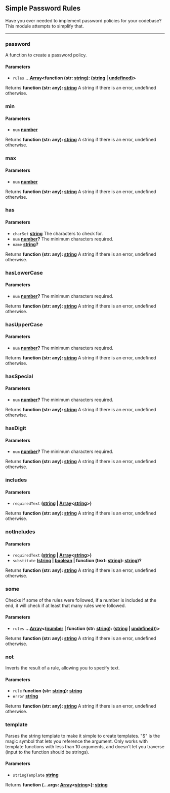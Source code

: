 ## Simple Password Rules


Have you ever needed to implement password policies for your codebase? This module attempts to simplify that.


---


<!-- Generated by documentation.js. Update this documentation by updating the source code. -->


### password

A function to create a password policy.

#### Parameters

*   `rules` **...[Array][27]\<function (str: [string][28]): ([string][28] | [undefined][29])>** 

Returns **function (str: any): [string][28]** A string if there is an error, undefined otherwise.

### min

#### Parameters

*   `num` **[number][30]** 

Returns **function (str: any): [string][28]** A string if there is an error, undefined otherwise.

### max

#### Parameters

*   `num` **[number][30]** 

Returns **function (str: any): [string][28]** A string if there is an error, undefined otherwise.

### has

#### Parameters

*   `charSet` **[string][28]** The characters to check for.
*   `num` **[number][30]?** The minimum characters required.
*   `name` **[string][28]?** 

Returns **function (str: any): [string][28]** A string if there is an error, undefined otherwise.

### hasLowerCase

#### Parameters

*   `num` **[number][30]?** The minimum characters required.

Returns **function (str: any): [string][28]** A string if there is an error, undefined otherwise.

### hasUpperCase

#### Parameters

*   `num` **[number][30]?** The minimum characters required.

Returns **function (str: any): [string][28]** A string if there is an error, undefined otherwise.

### hasSpecial

#### Parameters

*   `num` **[number][30]?** The minimum characters required.

Returns **function (str: any): [string][28]** A string if there is an error, undefined otherwise.

### hasDigit

#### Parameters

*   `num` **[number][30]?** The minimum characters required.

Returns **function (str: any): [string][28]** A string if there is an error, undefined otherwise.

### includes

#### Parameters

*   `requiredText` **([string][28] | [Array][27]<[string][28]>)** 

Returns **function (str: any): [string][28]** A string if there is an error, undefined otherwise.

### notIncludes

#### Parameters

*   `requiredText` **([string][28] | [Array][27]<[string][28]>)** 
*   `substitute` **([string][28] | [boolean][31] | function (text: [string][28]): [string][28])?** 

Returns **function (str: any): [string][28]** A string if there is an error, undefined otherwise.

### some

Checks if some of the rules were followed, if a number is included at the end, it will check if at least
that many rules were followed.

#### Parameters

*   `rules` **...[Array][27]<([number][30] | function (str: [string][28]): ([string][28] | [undefined][29]))>** 

Returns **function (str: any): [string][28]** A string if there is an error, undefined otherwise.

### not

Inverts the result of a rule, allowing you to specify text.

#### Parameters

*   `rule` **function (str: [string][28]): [string][28]** 
*   `error` **[string][28]** 

Returns **function (str: any): [string][28]** A string if there is an error, undefined otherwise.

### template

Parses the string template to make it simple to create templates.
"$" is the magic symbol that lets you reference the argument.
Only works with template functions with less than 10 arguments,
and doesn't let you traverse (input to the function should be strings).

#### Parameters

*   `stringTemplate` **[string][28]** 

Returns **function (...args: [Array][27]<[string][28]>): [string][28]** 

[1]: #password

[2]: #parameters

[3]: #min

[4]: #parameters-1

[5]: #max

[6]: #parameters-2

[7]: #has

[8]: #parameters-3

[9]: #haslowercase

[10]: #parameters-4

[11]: #hasuppercase

[12]: #parameters-5

[13]: #hasspecial

[14]: #parameters-6

[15]: #hasdigit

[16]: #parameters-7

[17]: #includes

[18]: #parameters-8

[19]: #notincludes

[20]: #parameters-9

[21]: #some

[22]: #parameters-10

[23]: #not

[24]: #parameters-11

[25]: #template

[26]: #parameters-12

[27]: https://developer.mozilla.org/docs/Web/JavaScript/Reference/Global_Objects/Array

[28]: https://developer.mozilla.org/docs/Web/JavaScript/Reference/Global_Objects/String

[29]: https://developer.mozilla.org/docs/Web/JavaScript/Reference/Global_Objects/undefined

[30]: https://developer.mozilla.org/docs/Web/JavaScript/Reference/Global_Objects/Number

[31]: https://developer.mozilla.org/docs/Web/JavaScript/Reference/Global_Objects/Boolean
